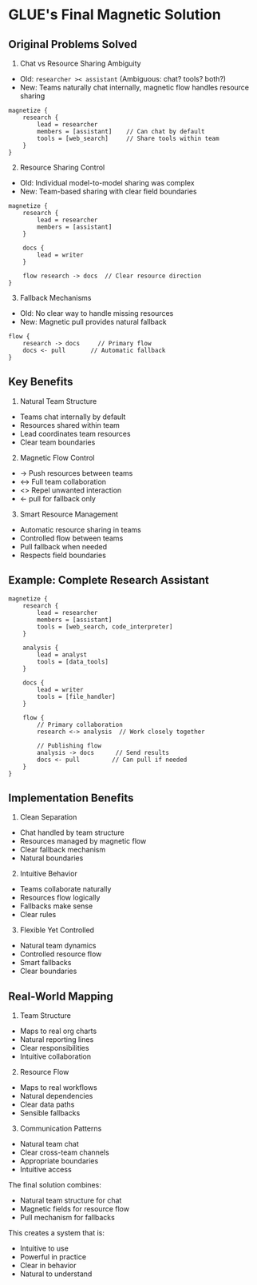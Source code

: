 # GLUE's Final Magnetic Solution

## Original Problems Solved

1. Chat vs Resource Sharing Ambiguity
- Old: `researcher >< assistant` (Ambiguous: chat? tools? both?)
- New: Teams naturally chat internally, magnetic flow handles resource sharing
```glue
magnetize {
    research {
        lead = researcher
        members = [assistant]    // Can chat by default
        tools = [web_search]     // Share tools within team
    }
}
```

2. Resource Sharing Control
- Old: Individual model-to-model sharing was complex
- New: Team-based sharing with clear field boundaries
```glue
magnetize {
    research {
        lead = researcher
        members = [assistant]
    }
    
    docs {
        lead = writer
    }
    
    flow research -> docs  // Clear resource direction
}
```

3. Fallback Mechanisms
- Old: No clear way to handle missing resources
- New: Magnetic pull provides natural fallback
```glue
flow {
    research -> docs     // Primary flow
    docs <- pull       // Automatic fallback
}
```

## Key Benefits

1. Natural Team Structure
- Teams chat internally by default
- Resources shared within team
- Lead coordinates team resources
- Clear team boundaries

2. Magnetic Flow Control
- -> Push resources between teams
- <-> Full team collaboration
- <> Repel unwanted interaction
- <- pull for fallback only

3. Smart Resource Management
- Automatic resource sharing in teams
- Controlled flow between teams
- Pull fallback when needed
- Respects field boundaries

## Example: Complete Research Assistant
```glue
magnetize {
    research {
        lead = researcher
        members = [assistant]
        tools = [web_search, code_interpreter]
    }
    
    analysis {
        lead = analyst
        tools = [data_tools]
    }
    
    docs {
        lead = writer
        tools = [file_handler]
    }
    
    flow {
        // Primary collaboration
        research <-> analysis  // Work closely together
        
        // Publishing flow
        analysis -> docs      // Send results
        docs <- pull         // Can pull if needed
    }
}
```

## Implementation Benefits

1. Clean Separation
- Chat handled by team structure
- Resources managed by magnetic flow
- Clear fallback mechanism
- Natural boundaries

2. Intuitive Behavior
- Teams collaborate naturally
- Resources flow logically
- Fallbacks make sense
- Clear rules

3. Flexible Yet Controlled
- Natural team dynamics
- Controlled resource flow
- Smart fallbacks
- Clear boundaries

## Real-World Mapping

1. Team Structure
- Maps to real org charts
- Natural reporting lines
- Clear responsibilities
- Intuitive collaboration

2. Resource Flow
- Maps to real workflows
- Natural dependencies
- Clear data paths
- Sensible fallbacks

3. Communication Patterns
- Natural team chat
- Clear cross-team channels
- Appropriate boundaries
- Intuitive access

The final solution combines:
- Natural team structure for chat
- Magnetic fields for resource flow
- Pull mechanism for fallbacks

This creates a system that is:
- Intuitive to use
- Powerful in practice
- Clear in behavior
- Natural to understand
